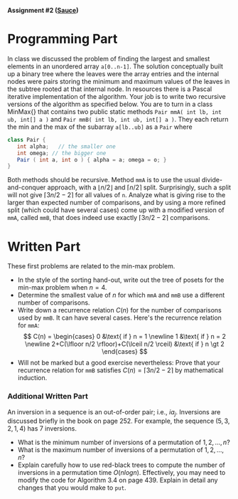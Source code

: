 


**Assignment #2 ([Sauce](http://webhome.cs.uvic.ca/~ruskey/classes/226/Ass2_2016.html "Permalink to Assignment 2"))**

# Programming Part

In class we discussed the problem of finding the largest and smallest elements in an unordered array `a[0..n-1]`. The solution conceptually built up a binary tree where the leaves were the array entries and the internal nodes were pairs storing the minimum and maximum values of the leaves in the subtree rooted at that internal node. In resources there is a Pascal iterative implementation of the algorithm. Your job is to write two recursive versions of the algorithm as specified below. You are to turn in a class MinMax{} that contains two public static methods `Pair mmA( int lb, int ub, int[] a )` and `Pair mmB( int lb, int ub, int[] a )`. They each return the min and the max of the subarray `a[lb..ub]` as a `Pair` where

```java
class Pair {
   int alpha;   // the smaller one
   int omega; // the bigger one
   Pair ( int a, int o ) { alpha = a; omega = o; }
}
```

Both methods should be recursive. Method `mmA` is to use the usual divide-and-conquer approach, with a $\lfloor n/2 \rfloor$ and $\lceil n/2 \rceil$ split. Surprisingly, such a split will not give $\lceil 3n/2 - 2 \rceil$ for all values of `n`. Analyze what is giving rise to the larger than expected number of comparisons, and by using a more refined split (which could have several cases) come up with a modified version of `mmA`, called `mmB`, that does indeed use exactly $\lceil 3n/2 - 2 \rceil$ comparisons.

# Written Part

These first problems are related to the min-max problem.

* In the style of the sorting hand-out, write out the tree of posets for the min-max problem when $n = 4$.
* Determine the smallest value of $n$ for which `mmA` and `mmB` use a different number of comparisons.
* Write down a recurrence relation $C(n)$ for the number of comparisons used by `mmB`. It can have several cases. Here's the recurrence relation for `mmA`: 
$$
C(n) = \begin{cases} 
    0 &\text{ if } n = 1 \newline
    1 &\text{ if } n = 2 \newline
    2+C(\lfloor n/2 \rfloor)+C(\lceil n/2 \rceil) &\text{ if } n \gt 2 
\end{cases}
$$
* Will not be marked but a good exercise nevertheless: Prove that your recurrence relation for `mmB` satisfies $C(n) = \lceil 3n/2 - 2 \rceil$ by mathematical induction.

### Additional Written Part

An inversion in a sequence is an out-of-order pair; i.e., $i a_j$. Inversions are discussed briefly in the book on page 252. For example, the sequence ($5,3,2,1,4$) has 7 inversions.

* What is the minimum number of inversions of a permutation of $1,2,\ldots,n$?
* What is the maximum number of inversions of a permutation of $1,2,\ldots,n$?
* Explain carefully how to use red-black trees to compute the number of inversions in a permutation time $O(n log n)$. Effectively, you may need to modify the code for Algorithm 3.4 on page 439. Explain in detail any changes that you would make to `put`.  
